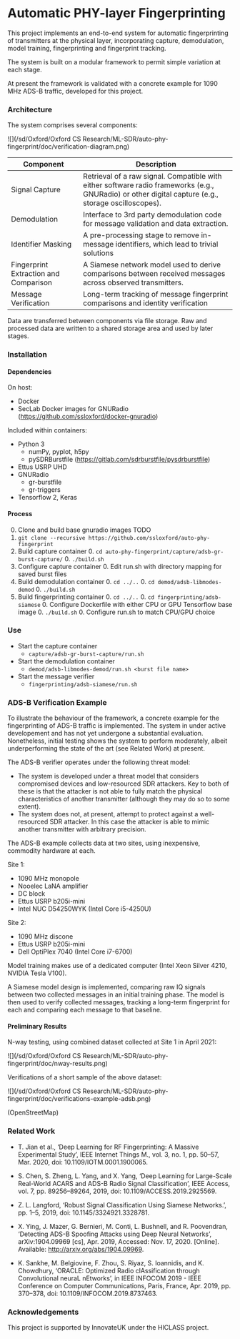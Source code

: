 # Automatic PHY-layer Fingerprinting

This project implements an end-to-end system for automatic fingerprinting of transmitters at the physical layer, incorporating capture, demodulation, model training, fingerprinting and fingerprint tracking. 

The system is built on a modular framework to permit simple variation at each stage. 

At present the framework is validated with a concrete example for 1090 MHz ADS-B traffic, developed for this project. 

### Architecture

The system comprises several components:

![](/sd/Oxford/Oxford CS Research/ML-SDR/auto-phy-fingerprint/doc/verification-diagram.png) 

| Component | Description |
| --- | --- |
| Signal Capture | Retrieval of a raw signal. Compatible with either software radio frameworks (e.g., GNURadio) or other digital capture (e.g., storage oscilloscopes). |
| Demodulation | Interface to 3rd party demodulation code for message validation and data extraction. |
| Identifier Masking | A pre-processing stage to remove in-message identifiers, which lead to trivial solutions |
| Fingerprint Extraction and Comparison | A Siamese network model used to derive comparisons between received messages across observed transmitters. |
| Message Verification | Long-term tracking of message fingerprint comparisons and identity verification |

Data are transferred between components via file storage. Raw and processed data are written to a shared storage area and used by later stages. 


### Installation

#### Dependencies

On host:

* Docker
* SecLab Docker images for GNURadio (https://github.com/ssloxford/docker-gnuradio)

Included within containers:

* Python 3
	* numPy, pyplot, h5py
	* pySDRBurstfile (https://gitlab.com/sdrburstfile/pysdrburstfile)
* Ettus USRP UHD
* GNURadio
	* gr-burstfile
	* gr-triggers
* Tensorflow 2, Keras

#### Process

0. Clone and build base gnuradio images
TODO
0. `git clone --recursive https://github.com/ssloxford/auto-phy-fingerprint`
0. Build capture container
	0. `cd auto-phy-fingerprint/capture/adsb-gr-burst-capture/`
	0. `./build.sh`
0. Configure capture container
	0. Edit run.sh with directory mapping for saved burst files
0. Build demodulation container
	0. `cd ../..`
	0. `cd demod/adsb-libmodes-demod`
	0.  `./build.sh`
0. Build fingerprinting container
	0. `cd ../..`
	0. `cd fingerprinting/adsb-siamese`
	0. Configure Dockerfile with either CPU or GPU Tensorflow base image
	0. `./build.sh`
	0. Configure run.sh to match CPU/GPU choice


### Use

* Start the capture container
	* `capture/adsb-gr-burst-capture/run.sh`
* Start the demodulation container
	* `demod/adsb-libmodes-demod/run.sh <burst file name>`
* Start the message verifier
	* `fingerprinting/adsb-siamese/run.sh`

### ADS-B Verification Example

To illustrate the behaviour of the framework, a concrete example for the fingerprinting of ADS-B traffic is implemented. The system in under active developement and has not yet undergone a substantial evaluation. Nonetheless, initial testing shows the system to perform moderately, albeit underperforming the state of the art (see Related Work) at present.

The ADS-B verifier operates under the following threat model:

* The system is developed under a threat model that considers compromised devices and low-resourced SDR attackers. Key to both of these is that the attacker is not able to fully match the physical characteristics of another transmitter (although they may do so to some extent). 
* The system does not, at present, attempt to protect against a well-resourced SDR attacker. In this case the attacker is able to mimic another transmitter with arbitrary precision. 

The ADS-B example collects data at two sites, using inexpensive, commodity hardware at each. 

Site 1:

* 1090 MHz monopole
* Nooelec LaNA amplifier
* DC block
* Ettus USRP b205i-mini
* Intel NUC D54250WYK (Intel Core i5-4250U)

Site 2:

* 1090 MHz discone
* Ettus USRP b205i-mini
* Dell OptiPlex 7040 (Intel Core i7-6700)

Model training makes use of a dedicated computer (Intel Xeon Silver 4210, NVIDIA Tesla V100). 

A Siamese model design is implemented, comparing raw IQ signals between two collected messages in an initial training phase. The model is then used to verify collected messages, tracking a long-term fingerprint for each and comparing each message to that baseline.

#### Preliminary Results

N-way testing, using combined dataset collected at Site 1 in April 2021:

![](/sd/Oxford/Oxford CS Research/ML-SDR/auto-phy-fingerprint/doc/nway-results.png) 

Verifications of a short sample of the above dataset:

![](/sd/Oxford/Oxford CS Research/ML-SDR/auto-phy-fingerprint/doc/verifications-example-adsb.png) 

(OpenStreetMap)

### Related Work

* T. Jian et al., ‘Deep Learning for RF Fingerprinting: A Massive Experimental Study’, IEEE Internet Things M., vol. 3, no. 1, pp. 50–57, Mar. 2020, doi: 10.1109/IOTM.0001.1900065.

* S. Chen, S. Zheng, L. Yang, and X. Yang, ‘Deep Learning for Large-Scale Real-World ACARS and ADS-B Radio Signal Classification’, IEEE Access, vol. 7, pp. 89256–89264, 2019, doi: 10.1109/ACCESS.2019.2925569.

* Z. L. Langford, ‘Robust Signal Classification Using Siamese Networks.’, pp. 1–5, 2019, doi: 10.1145/3324921.3328781.

* X. Ying, J. Mazer, G. Bernieri, M. Conti, L. Bushnell, and R. Poovendran, ‘Detecting ADS-B Spoofing Attacks using Deep Neural Networks’, arXiv:1904.09969 [cs], Apr. 2019, Accessed: Nov. 17, 2020. [Online]. Available: http://arxiv.org/abs/1904.09969.

* K. Sankhe, M. Belgiovine, F. Zhou, S. Riyaz, S. Ioannidis, and K. Chowdhury, ‘ORACLE: Optimized Radio clAssification through Convolutional neuraL nEtworks’, in IEEE INFOCOM 2019 - IEEE Conference on Computer Communications, Paris, France, Apr. 2019, pp. 370–378, doi: 10.1109/INFOCOM.2019.8737463.

### Acknowledgements

This project is supported by InnovateUK under the HICLASS project. 